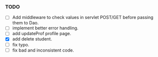 ### TODO
-[ ] Add middleware to check values in servlet POST/GET before passing them to Dao.
-[ ] implement better error handling. 
-[ ] add updateProf profile page.
-[x] add delete student.
-[ ] fix typo.
-[ ] fix bad and inconsistent code.